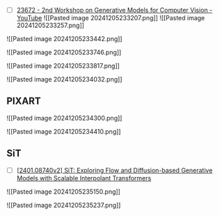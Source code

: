
- [ ] [23672 - 2nd Workshop on Generative Models for Computer Vision - YouTube](https://youtu.be/GEaSNJOpfsU?si=JheD0TzmHfEDwCXu&t=6894)
![[Pasted image 20241205233207.png]]
![[Pasted image 20241205233257.png]]

![[Pasted image 20241205233442.png]]

![[Pasted image 20241205233746.png]]

![[Pasted image 20241205233817.png]]


![[Pasted image 20241205234032.png]]



## PIXART


![[Pasted image 20241205234300.png]]

![[Pasted image 20241205234410.png]]



## SiT

- [ ] [\[2401.08740v2\] SiT: Exploring Flow and Diffusion-based Generative Models with Scalable Interpolant Transformers](https://arxiv.org/abs/2401.08740v2)

![[Pasted image 20241205235150.png]]

![[Pasted image 20241205235237.png]]